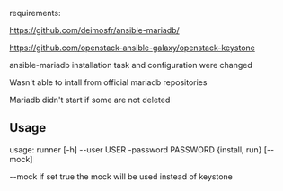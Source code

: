 requirements:

https://github.com/deimosfr/ansible-mariadb/

https://github.com/openstack-ansible-galaxy/openstack-keystone

ansible-mariadb installation task and configuration were changed

Wasn't able to intall from official mariadb repositories

Mariadb didn't start if some are not deleted

## Usage

usage: runner [-h] --user USER -password PASSWORD {install, run} [--mock]

--mock if set true the mock will be used instead of keystone
